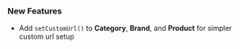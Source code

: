 
### New Features

 - Add `setCustomUrl()` to **Category**, **Brand**, and **Product** for simpler custom url setup
